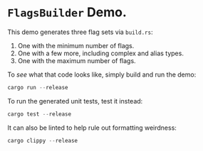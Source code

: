 # `FlagsBuilder` Demo.

This demo generates three flag sets via `build.rs`:
1. One with the minimum number of flags.
2. One with a few more, including complex and alias types.
3. One with the maximum number of flags.

To _see_ what that code looks like, simply build and run the demo:

```rust
cargo run --release
```

To run the generated unit tests, test it instead:
```rust
cargo test --release
```

It can also be linted to help rule out formatting weirdness:
```rust
cargo clippy --release
```

